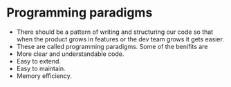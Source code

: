 # Programming paradigms

- There should be a pattern of writing and structuring our code so that when the product grows in features or the dev team grows it gets easier.
- These are called programming paradigms. Some of the benifits are   
- More clear and understandable code.
- Easy to extend.
- Easy to maintain.
- Memory efficiency.
